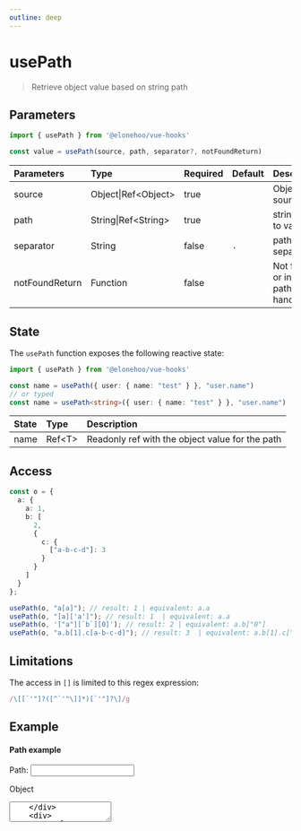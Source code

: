 ```yaml
---
outline: deep
---
```


<script setup lang="ts">
  import { usePath } from '@elonehoo/vue-hooks'
  import { ref, computed } from 'vue'

  const inputPath = ref("user.name");
  const json = ref(JSON.stringify({ user: { name: "test" } }));

  const inputValue = usePath(
    computed(() => JSON.parse(json.value)),
    inputPath,
    ".",
    () => "Not Found"
  );
</script>

# usePath

> Retrieve object value based on string path

## Parameters

```typescript
import { usePath } from '@elonehoo/vue-hooks'

const value = usePath(source, path, separator?, notFoundReturn)
```

| Parameters | Type |	Required | Default | Description |
|:------------|:------|:----------|:---------|:-------------|
| source | Object\|Ref\<Object> |	true |	| Object source |
| path | String\|Ref\<String> |	true | | string path to value |
| separator | String | false | `.` | path separator |
| notFoundReturn | Function |	false |	|	Not found or invalid path handler |

## State

The `usePath` function exposes the following reactive state:

```typescript
import { usePath } from '@elonehoo/vue-hooks'

const name = usePath({ user: { name: "test" } }, "user.name")
// or typed
const name = usePath<string>({ user: { name: "test" } }, "user.name")
```

| State |	Type | Description |
|:------|:------|:------------|
|name |	Ref\<T> |	Readonly ref with the object value for the path |

## Access

```typescript
const o = {
  a: {
    a: 1,
    b: [
      2,
      {
        c: {
          ["a-b-c-d"]: 3
        }
      }
    ]
  }
};

usePath(o, "a[a]"); // result: 1 | equivalent: a.a
usePath(o, "[a]['a']"); // result: 1  | equivalent: a.a
usePath(o, '["a"][`b`][0]'); // result: 2 | equivalent: a.b["0"]
usePath(o, "a.b[1].c[a-b-c-d]"); // result: 3  | equivalent: a.b[1].c["a-b-c-d"]
```

## Limitations

The access in `[]` is limited to this regex expression:

```typescript
/\[[`'"]?([^`'"\]]*)[`'"]?\]/g
```

## Example

<div id="format">
  <div>
    <h4>Path example</h4>
    <div>
      Path:
      <input v-model="inputPath" />
    </div>
    <div>
      <p>Object</p>
      <textarea v-text="json" />
    </div>
    <div>
      <p>Value:</p>
      <textarea v-text="inputValue" disabled />
    </div>
  </div>
</div>

```vue
<script setup lang="ts">
  import { usePath } from '@elonehoo/vue-hooks'
  import { ref, computed } from 'vue'

  const inputPath = ref("user.name");
  const json = ref(JSON.stringify({ user: { name: "test" } }));

  const inputValue = usePath(
    computed(() => JSON.parse(json.value)),
    inputPath,
    ".",
    () => "Not Found"
  );
</script>

<template>
  <div id="format">
    <div>
      <h4>Path example</h4>
      <div>
        Path:
        <input v-model="inputPath" />
      </div>
      <div>
        <p>Object</p>
        <textarea v-text="json" />
      </div>

      <div>
        <p>Value:</p>
        <textarea v-text="inputValue" disabled />
      </div>
    </div>
  </div>
</template>
```

